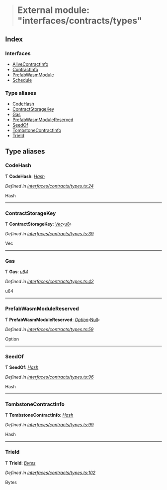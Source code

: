 > # External module: "interfaces/contracts/types"

## Index

### Interfaces

* [AliveContractInfo](../interfaces/_interfaces_contracts_types_.alivecontractinfo.md)
* [ContractInfo](../interfaces/_interfaces_contracts_types_.contractinfo.md)
* [PrefabWasmModule](../interfaces/_interfaces_contracts_types_.prefabwasmmodule.md)
* [Schedule](../interfaces/_interfaces_contracts_types_.schedule.md)

### Type aliases

* [CodeHash](_interfaces_contracts_types_.md#codehash)
* [ContractStorageKey](_interfaces_contracts_types_.md#contractstoragekey)
* [Gas](_interfaces_contracts_types_.md#gas)
* [PrefabWasmModuleReserved](_interfaces_contracts_types_.md#prefabwasmmodulereserved)
* [SeedOf](_interfaces_contracts_types_.md#seedof)
* [TombstoneContractInfo](_interfaces_contracts_types_.md#tombstonecontractinfo)
* [TrieId](_interfaces_contracts_types_.md#trieid)

## Type aliases

###  CodeHash

Ƭ **CodeHash**: *[Hash](../interfaces/_interfaceregistry_.interfaceregistry.md#hash)*

*Defined in [interfaces/contracts/types.ts:24](https://github.com/polkadot-js/api/blob/c90a4ba/packages/types/src/interfaces/contracts/types.ts#L24)*

Hash

___

###  ContractStorageKey

Ƭ **ContractStorageKey**: *[Vec](../classes/_codec_vec_.vec.md)‹*[u8](../interfaces/_interfaceregistry_.interfaceregistry.md#u8)*›*

*Defined in [interfaces/contracts/types.ts:39](https://github.com/polkadot-js/api/blob/c90a4ba/packages/types/src/interfaces/contracts/types.ts#L39)*

Vec<u8>

___

###  Gas

Ƭ **Gas**: *[u64](../interfaces/_interfaceregistry_.interfaceregistry.md#u64)*

*Defined in [interfaces/contracts/types.ts:42](https://github.com/polkadot-js/api/blob/c90a4ba/packages/types/src/interfaces/contracts/types.ts#L42)*

u64

___

###  PrefabWasmModuleReserved

Ƭ **PrefabWasmModuleReserved**: *[Option](../classes/_codec_option_.option.md)‹*[Null](../classes/_primitive_null_.null.md)*›*

*Defined in [interfaces/contracts/types.ts:59](https://github.com/polkadot-js/api/blob/c90a4ba/packages/types/src/interfaces/contracts/types.ts#L59)*

Option<Null>

___

###  SeedOf

Ƭ **SeedOf**: *[Hash](../interfaces/_interfaceregistry_.interfaceregistry.md#hash)*

*Defined in [interfaces/contracts/types.ts:96](https://github.com/polkadot-js/api/blob/c90a4ba/packages/types/src/interfaces/contracts/types.ts#L96)*

Hash

___

###  TombstoneContractInfo

Ƭ **TombstoneContractInfo**: *[Hash](../interfaces/_interfaceregistry_.interfaceregistry.md#hash)*

*Defined in [interfaces/contracts/types.ts:99](https://github.com/polkadot-js/api/blob/c90a4ba/packages/types/src/interfaces/contracts/types.ts#L99)*

Hash

___

###  TrieId

Ƭ **TrieId**: *[Bytes](../classes/_primitive_bytes_.bytes.md)*

*Defined in [interfaces/contracts/types.ts:102](https://github.com/polkadot-js/api/blob/c90a4ba/packages/types/src/interfaces/contracts/types.ts#L102)*

Bytes
